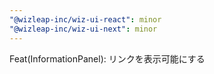 ```yaml
---
"@wizleap-inc/wiz-ui-react": minor
"@wizleap-inc/wiz-ui-next": minor
---
```


Feat(InformationPanel): リンクを表示可能にする
